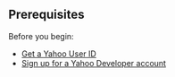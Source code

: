 ## Prerequisites

Before you begin:

* [Get a Yahoo User ID](https://login.yahoo.com)
* [Sign up for a Yahoo Developer account](https://developer.yahoo.com/)
